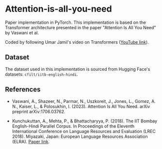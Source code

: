 # Attention-is-all-you-need
Paper implementation in PyTorch. This implementation is based on the Transformer architecture presented in the paper "Attention Is All You Need" by Vaswani et al.

Coded by following Umar Jamil's video on Transformers ([YouTube link](https://youtu.be/ISNdQcPhsts?si=K-baIBjHucwGM_qM)).

## Dataset
The dataset used in this implementation is sourced from Hugging Face's datasets: `cfilt/iitb-english-hindi`.

## References

- Vaswani, A., Shazeer, N., Parmar, N., Uszkoreit, J., Jones, L., Gomez, A. N., Kaiser, L., & Polosukhin, I. (2023). Attention Is All You Need. arXiv preprint arXiv:1706.03762.

- Kunchukuttan, A., Mehta, P., & Bhattacharyya, P. (2018). The IIT Bombay English-Hindi Parallel Corpus. In Proceedings of the Eleventh International Conference on Language Resources and Evaluation (LREC 2018). Miyazaki, Japan: European Language Resources Association (ELRA). [Paper link](https://aclanthology.org/L18-1548).

